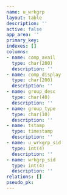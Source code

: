 ```yaml
---
name: u_wrkgrp
layout: table
description: ''
active: false
app_area: ''
primary_key: 
indexes: []
columns:
- name: comp_avail
  type: char(200)
  description: ''
- name: comp_display
  type: char(200)
  description: ''
- name: group_desc
  type: char(40)
  description: ''
- name: group_type
  type: char(10)
  description: ''
- name: tstamp
  type: timestamp
  description: ''
- name: u_wrkgrp_sid
  type: int(4)
  description: ''
- name: wrkgrp_sid
  type: int(4)
  description: ''
relations: []
pseudo_pk: 
---
```


